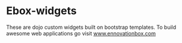 # Ebox-widgets

These are dojo custom widgets built on bootstrap templates. 
To build awesome web applications go visit www.ennovationbox.com

